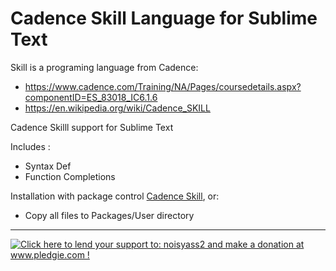 # Cadence Skill Language for Sublime Text

Skill is a programing language from Cadence:
- https://www.cadence.com/Training/NA/Pages/coursedetails.aspx?componentID=ES_83018_IC6.1.6
- https://en.wikipedia.org/wiki/Cadence_SKILL


Cadence Skilll support for Sublime Text<br>

Includes :
- Syntax Def
- Function Completions
  
Installation with package control [Cadence Skill](https://packagecontrol.io/packages/CadenceSkill), or:
- Copy all files to Packages/User directory

---

<a href='http://www.pledgie.com/campaigns/21855'><img alt='Click here to lend your support to: noisyass2 and make a donation at www.pledgie.com !' src='http://www.pledgie.com/campaigns/21855.png?skin_name=chrome' border='0' /></a>
